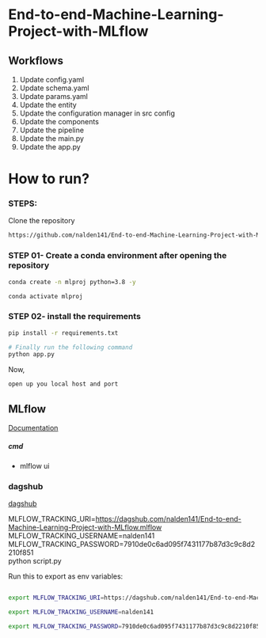 # End-to-end-Machine-Learning-Project-with-MLflow


## Workflows

1. Update config.yaml
2. Update schema.yaml
3. Update params.yaml
4. Update the entity
5. Update the configuration manager in src config
6. Update the components
7. Update the pipeline 
8. Update the main.py
9. Update the app.py



# How to run?
### STEPS:

Clone the repository

```bash
https://github.com/nalden141/End-to-end-Machine-Learning-Project-with-MLflow
```
### STEP 01- Create a conda environment after opening the repository

```bash
conda create -n mlproj python=3.8 -y
```

```bash
conda activate mlproj
```


### STEP 02- install the requirements
```bash
pip install -r requirements.txt
```


```bash
# Finally run the following command
python app.py
```

Now,
```bash
open up you local host and port
```



## MLflow

[Documentation](https://mlflow.org/docs/latest/index.html)


##### cmd
- mlflow ui

### dagshub
[dagshub](https://dagshub.com/)

MLFLOW_TRACKING_URI=https://dagshub.com/nalden141/End-to-end-Machine-Learning-Project-with-MLflow.mlflow \
MLFLOW_TRACKING_USERNAME=nalden141 \
MLFLOW_TRACKING_PASSWORD=7910de0c6ad095f7431177b87d3c9c8d2210f851 \
python script.py

Run this to export as env variables:

```bash

export MLFLOW_TRACKING_URI=https://dagshub.com/nalden141/End-to-end-Machine-Learning-Project-with-MLflow.mlflow

export MLFLOW_TRACKING_USERNAME=nalden141

export MLFLOW_TRACKING_PASSWORD=7910de0c6ad095f7431177b87d3c9c8d2210f851

```

